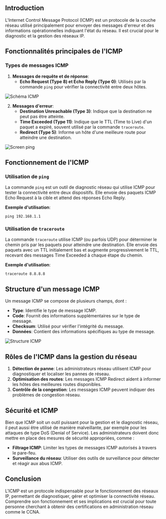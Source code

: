 ## Introduction

L'Internet Control Message Protocol (ICMP) est un protocole de la couche réseau utilisé principalement pour envoyer des messages d'erreur et des informations opérationnelles indiquant l'état du réseau. Il est crucial pour le diagnostic et la gestion des réseaux IP.

## Fonctionnalités principales de l'ICMP

### Types de messages ICMP

1. **Messages de requête et de réponse**:
   - **Echo Request (Type 8) et Echo Reply (Type 0)**: Utilisés par la commande `ping` pour vérifier la connectivité entre deux hôtes.


![Schéma ICMP](https://www.it-connect.fr/wp-content-itc/uploads/2022/01/schema-ping-2022.jpg)

2. **Messages d'erreur**:
   - **Destination Unreachable (Type 3)**: Indique que la destination ne peut pas être atteinte.
   - **Time Exceeded (Type 11)**: Indique que le TTL (Time to Live) d'un paquet a expiré, souvent utilisé par la commande `traceroute`.
   - **Redirect (Type 5)**: Informe un hôte d'une meilleure route pour atteindre une destination.

![Screen ping](https://images.minitool.com/partitionwizard.com/images/uploads/articles/2022/11/destination-host-unreachable/destination-host-unreachable-1.png)

## Fonctionnement de l'ICMP

### Utilisation de `ping`

La commande `ping` est un outil de diagnostic réseau qui utilise ICMP pour tester la connectivité entre deux dispositifs. Elle envoie des paquets ICMP Echo Request à la cible et attend des réponses Echo Reply.

**Exemple d'utilisation**:
```plaintext
ping 192.168.1.1
```

### Utilisation de `traceroute`

La commande `traceroute` utilise ICMP (ou parfois UDP) pour déterminer le chemin pris par les paquets pour atteindre une destination. Elle envoie des paquets avec un TTL initialement bas et augmente progressivement le TTL, recevant des messages Time Exceeded à chaque étape du chemin.

**Exemple d'utilisation**:
```plaintext
traceroute 8.8.8.8
```

## Structure d'un message ICMP

Un message ICMP se compose de plusieurs champs, dont :
- **Type**: Identifie le type de message ICMP.
- **Code**: Fournit des informations supplémentaires sur le type de message.
- **Checksum**: Utilisé pour vérifier l'intégrité du message.
- **Données**: Contient des informations spécifiques au type de message.

![Structure ICMP](https://encrypted-tbn0.gstatic.com/images?q=tbn:ANd9GcS87xN1zK4JKzWvDgUlW0XXBeAbjC0Hhly4ag&s)

## Rôles de l'ICMP dans la gestion du réseau

1. **Détection de panne**: Les administrateurs réseau utilisent ICMP pour diagnostiquer et localiser les pannes de réseau.
2. **Optimisation des routes**: Les messages ICMP Redirect aident à informer les hôtes des meilleures routes disponibles.
3. **Contrôle de la congestion**: Les messages ICMP peuvent indiquer des problèmes de congestion réseau.

## Sécurité et ICMP

Bien que ICMP soit un outil puissant pour la gestion et le diagnostic réseau, il peut aussi être utilisé de manière malveillante, par exemple pour les attaques de type DoS (Denial of Service). Les administrateurs doivent donc mettre en place des mesures de sécurité appropriées, comme :
- **Filtrage ICMP**: Limiter les types de messages ICMP autorisés à travers le pare-feu.
- **Surveillance du réseau**: Utiliser des outils de surveillance pour détecter et réagir aux abus ICMP.

## Conclusion

L'ICMP est un protocole indispensable pour le fonctionnement des réseaux IP, permettant de diagnostiquer, gérer et optimiser la connectivité réseau. Comprendre son fonctionnement et ses implications est crucial pour toute personne cherchant à obtenir des certifications en administration réseau comme le CCNA.

